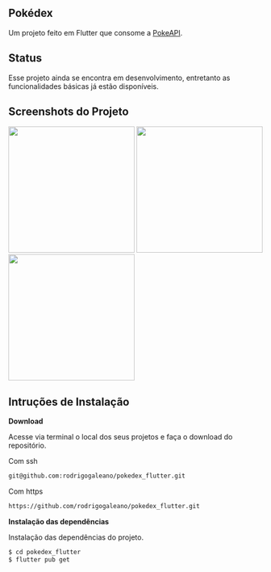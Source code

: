 ## Pokédex

Um projeto feito em Flutter que consome a [PokeAPI](https://pokeapi.co/).

## Status

Esse projeto ainda se encontra em desenvolvimento, entretanto as funcionalidades básicas já estão disponíveis.

## Screenshots do Projeto

<img width="250" src="https://github.com/rodrigogaleano/pokedex_flutter/assets/95086945/0881aaeb-4d76-4555-8d42-8d140aad3f59"/>
<img width="250" src="https://github.com/rodrigogaleano/pokedex_flutter/assets/95086945/e3be778f-d508-4380-8588-3ad04360284b"/>
<img width="250" src="https://github.com/rodrigogaleano/pokedex_flutter/assets/95086945/5a46cd65-8399-45a3-845d-233644f72218"/>

## Intruções de Instalação

**Download**

Acesse via terminal o local dos seus projetos e faça o download do repositório.

Com ssh

```bash
git@github.com:rodrigogaleano/pokedex_flutter.git
```

Com https

```bash
https://github.com/rodrigogaleano/pokedex_flutter.git
```

**Instalação das dependências**

Instalação das dependências do projeto.

```bash
$ cd pokedex_flutter
$ flutter pub get
```
